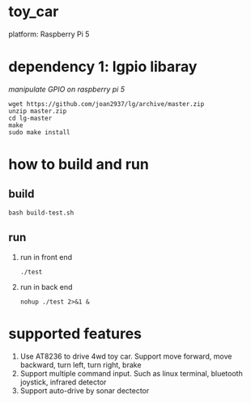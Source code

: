# toy_car 
platform: Raspberry Pi 5

# dependency 1: lgpio libaray
*manipulate GPIO on raspberry pi 5*

```
wget https://github.com/joan2937/lg/archive/master.zip
unzip master.zip
cd lg-master
make
sudo make install
```
# how to build and run

## build
```
bash build-test.sh
```

## run
1. run in front end
   ```
   ./test
   ```
3. run in back end
   ```
   nohup ./test 2>&1 &
   ```

# supported features
1. Use AT8236 to drive 4wd toy car. Support move forward, move backward, turn left, turn right, brake
2. Support multiple command input. Such as linux terminal, bluetooth joystick, infrared detector
3. Support auto-drive by sonar dectector
